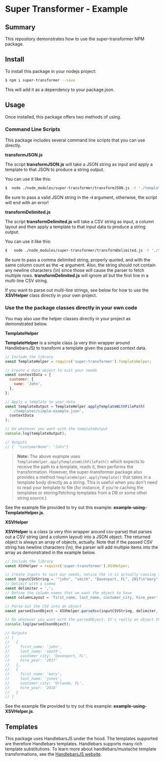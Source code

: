 # Super Transformer - Example

## Summary

This repository demonstrates how to use the super-transformer NPM package.

## Install

To install this package in your nodejs project:
```bash
$ npm i super-transformer --save
```

This will add it as a dependency to your package.json.

## Usage

Once installed, this package offers two methods of using.

### Command Line Scripts

This package includes several command line scripts that you can use directly.

__**transformJSON.js**__

The script **transformJSON.js** will take a JSON string as input and apply a template to that JSON to produce a string output.

You can use it like this:

```bash
$  node ./node_modules/super-transformer/transformJSON.js -t './templates/simple-example.json' -i '{"customer": {"name": "John"}}'
```

Be sure to pass a valid JSON string in the **-i** argument, otherwise, the script will end with an error!

__**transformDelimited.js**__

The script **transformDelimited.js** will take a CSV string as input, a column layout and then apply a template to that input data to produce a string output.

You can use it like this:

```bash
$   node ./node_modules/super-transformer/transformDelimited.js -t './templates/simple-example-flat.json' -i '"john", "smith", "Davenport, FL", 2017' -d ',' -c 'first_name, last_name, customer_city, hire_year'
```

Be sure to pass a comma delimited string, properly quoted, and with the same column count as the **-c** argument. Also, the string should not contain any newline characters (\n) since those will cause the parser to fetch multiple rows. **transformDelimited.js** will ignore all but the first line in a multi-line CSV string.

If you want to parse out multi-line strings, see below for how to use the **XSVHelper** class directly in your own project. 

### Use the the package classes directly in your own code

You may also use the helper classes directly in your project as demonstrated below.

__**TemplateHelper**__

**TemplateHelper** is a simple class (a very thin wrapper around HandlebarsJS) to transform a template given the passed context data.

```javascript
// Include the library
const TemplateHelper = require('super-transformer').TemplateHelper;

// Create a data object to suit your needs
const contextData = {
  customer: {
    name: 'John',
  },
};

// Apply a template to your data
const templateOutput = TemplateHelper.applyTemplateWithFilePath(
  './templates/simple-example.json',
  contextData
);

// Do whatever you want with the templateOutput
console.log(templateOutput);

// Outputs
// {  "customerName": "John"}
```

> **Note:** The above example uses `TemplateHelper.applyTemplateWithFilePath()` which expects to receive the path to a template, reads it, then performs the transformation. However, the super-transformer package also provides a method `TemplateHelper.applyTemplate()` that takes in a template body directly as a string. This is useful when you don't need to read your template to file (for instance, if you're caching the templates or storing/fetching templates from a DB or some other string source.)

See the example file provided to try out this example: **example-using-TemplateHelper.js**.

__**XSVHelper**__

**XSVHelper** is a class (a very thin wrapper around csv-parse) that parses out a CSV string (and a column layout) into a JSON object. The returned object is always an array of objects, actually. Note that if the passed CSV string has newline characters (\n), the parser will add multiple items into the array as demonstrated in the example below.

```javascript
// Include the library
const XSVHelper = require('super-transformer').XSVHelper;

// Create inputs to suit our needs, notice the \n is actually causing the string to contain TWO csv lines!
const inputCSVString = '"john", "smith", "Davenport, FL", 2017\n"mary", "jones", "Orlando, FL", 2018';
// Delimit with a comma
const delimiter = ',';
// Define the column names that we want the object to have
const columnLayout = 'first_name, last_name, customer_city, hire_year';

// Parse out the CSV into an object
const parsedJsonObject = XSVHelper.parseXsv(inputCSVString, delimiter, columnLayout);

// Do whatever you want with the parsedObject. It's really an object though the console.log will output as a string!
console.log(parsedJsonObject);

// Outputs
// [
//   {
//     first_name: 'john',
//     last_name: 'smith',
//     customer_city: 'Davenport, FL',
//     hire_year: '2017'
//   },
//   {
//     first_name: 'mary',
//     last_name: 'jones',
//     customer_city: 'Orlando, FL',
//     hire_year: '2018'
//   }
// ]
``` 

See the example file provided to try out this example: **example-using-XSVHelper.js**.

## Templates

This package uses HandlebarsJS under the hood. The templates supported are therefore Handlebars templates. Handlebars supports many rich template substitutions. To learn more about handlebars/mustache template transformations, see the [HandlebarsJS website](https://handlebarsjs.com/guide/).